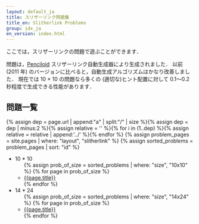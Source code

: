 ```yaml
---
layout: default_ja
title: スリザーリンク問題集
title_en: Slitherlink Problems
group: idx_ja
en_version: index.html
---
```

ここでは，スリザーリンクの問題で遊ぶことができます．

問題は，[Penciloid](https://github.com/semiexp/penciloid) スリザーリンク自動生成器により生成されました．
以前 (2011 年) のバージョンに比べると，自動生成アルゴリズムはかなり改善しました．
現在では 10 × 10 の問題なら多くの (適切な)ヒント配置に対して 0.1～0.2 秒程度で生成できる性能があります．

## 問題一覧
{% assign dep = page.url | append:"a" | split:"/" | size %}{% assign dep = dep | minus:2 %}{% assign relative = '' %}{% for i in (1..dep) %}{% assign relative = relative | append:'../' %}{% endfor %}
{% assign problem_pages = site.pages | where: "layout", "slitherlink" %}
{% assign sorted_problems = problem_pages | sort: "id" %}
<ul>
<li>10 * 10<ul>
{% assign prob_of_size = sorted_problems | where: "size", "10x10" %}
{% for page in prob_of_size %}
<li><a href="{{relative}}{{ page.url | replace_first:'/',''}}">{{page.title}}</a></li>
{% endfor %}
</ul></li>
<li>14 * 24<ul>
{% assign prob_of_size = sorted_problems | where: "size", "14x24" %}
{% for page in prob_of_size %}
<li><a href="{{relative}}{{ page.url | replace_first:'/',''}}">{{page.title}}</a></li>
{% endfor %}
</ul></li>
</ul>
